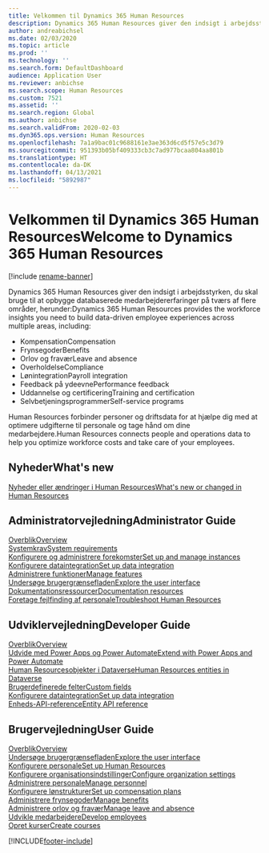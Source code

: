 ```yaml
---
title: Velkommen til Dynamics 365 Human Resources
description: Dynamics 365 Human Resources giver den indsigt i arbejdsstyrken, du skal bruge til at opbygge databaserede medarbejdererfaringer på tværs af flere områder.
author: andreabichsel
ms.date: 02/03/2020
ms.topic: article
ms.prod: ''
ms.technology: ''
ms.search.form: DefaultDashboard
audience: Application User
ms.reviewer: anbichse
ms.search.scope: Human Resources
ms.custom: 7521
ms.assetid: ''
ms.search.region: Global
ms.author: anbichse
ms.search.validFrom: 2020-02-03
ms.dyn365.ops.version: Human Resources
ms.openlocfilehash: 7a1a9bac01c9688161e3ae363d6cd5f57e5c3d79
ms.sourcegitcommit: 951393b05bf409333cb3c7ad977bcaa804aa801b
ms.translationtype: HT
ms.contentlocale: da-DK
ms.lasthandoff: 04/13/2021
ms.locfileid: "5892987"
---
```

# <a name="welcome-to-dynamics-365-human-resources"></a><span data-ttu-id="67711-103">Velkommen til Dynamics 365 Human Resources</span><span class="sxs-lookup"><span data-stu-id="67711-103">Welcome to Dynamics 365 Human Resources</span></span>

[!include [rename-banner](~/includes/cc-data-platform-banner.md)]

<span data-ttu-id="67711-104">Dynamics 365 Human Resources giver den indsigt i arbejdsstyrken, du skal bruge til at opbygge databaserede medarbejdererfaringer på tværs af flere områder, herunder:</span><span class="sxs-lookup"><span data-stu-id="67711-104">Dynamics 365 Human Resources provides the workforce insights you need to build data-driven employee experiences across multiple areas, including:</span></span>

- <span data-ttu-id="67711-105">Kompensation</span><span class="sxs-lookup"><span data-stu-id="67711-105">Compensation</span></span>
- <span data-ttu-id="67711-106">Frynsegoder</span><span class="sxs-lookup"><span data-stu-id="67711-106">Benefits</span></span>
- <span data-ttu-id="67711-107">Orlov og fravær</span><span class="sxs-lookup"><span data-stu-id="67711-107">Leave and absence</span></span>
- <span data-ttu-id="67711-108">Overholdelse</span><span class="sxs-lookup"><span data-stu-id="67711-108">Compliance</span></span>
- <span data-ttu-id="67711-109">Lønintegration</span><span class="sxs-lookup"><span data-stu-id="67711-109">Payroll integration</span></span>
- <span data-ttu-id="67711-110">Feedback på ydeevne</span><span class="sxs-lookup"><span data-stu-id="67711-110">Performance feedback</span></span>
- <span data-ttu-id="67711-111">Uddannelse og certificering</span><span class="sxs-lookup"><span data-stu-id="67711-111">Training and certification</span></span>
- <span data-ttu-id="67711-112">Selvbetjeningsprogrammer</span><span class="sxs-lookup"><span data-stu-id="67711-112">Self-service programs</span></span>

<span data-ttu-id="67711-113">Human Resources forbinder personer og driftsdata for at hjælpe dig med at optimere udgifterne til personale og tage hånd om dine medarbejdere.</span><span class="sxs-lookup"><span data-stu-id="67711-113">Human Resources connects people and operations data to help you optimize workforce costs and take care of your employees.</span></span>

## <a name="whats-new"></a><span data-ttu-id="67711-114">Nyheder</span><span class="sxs-lookup"><span data-stu-id="67711-114">What's new</span></span>

[<span data-ttu-id="67711-115">Nyheder eller ændringer i Human Resources</span><span class="sxs-lookup"><span data-stu-id="67711-115">What's new or changed in Human Resources</span></span>](hr-admin-whats-new.md)

## <a name="administrator-guide"></a><span data-ttu-id="67711-116">Administratorvejledning</span><span class="sxs-lookup"><span data-stu-id="67711-116">Administrator Guide</span></span>

[<span data-ttu-id="67711-117">Overblik</span><span class="sxs-lookup"><span data-stu-id="67711-117">Overview</span></span>](hr-admin-overview.md)</br>
[<span data-ttu-id="67711-118">Systemkrav</span><span class="sxs-lookup"><span data-stu-id="67711-118">System requirements</span></span>](hr-admin-system-requirements.md)</br>
[<span data-ttu-id="67711-119">Konfigurere og administrere forekomster</span><span class="sxs-lookup"><span data-stu-id="67711-119">Set up and manage instances</span></span>](hr-admin-setup-provision.md)</br>
[<span data-ttu-id="67711-120">Konfigurere dataintegration</span><span class="sxs-lookup"><span data-stu-id="67711-120">Set up data integration</span></span>](hr-admin-integration-choose-technology.md)</br>
[<span data-ttu-id="67711-121">Administrere funktioner</span><span class="sxs-lookup"><span data-stu-id="67711-121">Manage features</span></span>](hr-admin-manage-features.md)</br>
[<span data-ttu-id="67711-122">Undersøge brugergrænsefladen</span><span class="sxs-lookup"><span data-stu-id="67711-122">Explore the user interface</span></span>](../fin-ops-core/fin-ops/get-started/user-interface-elements.md?toc=/dynamics365/human-resources/toc.json)</br>
[<span data-ttu-id="67711-123">Dokumentationsressourcer</span><span class="sxs-lookup"><span data-stu-id="67711-123">Documentation resources</span></span>](../fin-ops-core/fin-ops/get-started/help-overview.md?toc=/dynamics365/human-resources/toc.json)</br>
[<span data-ttu-id="67711-124">Foretage fejlfinding af personale</span><span class="sxs-lookup"><span data-stu-id="67711-124">Troubleshoot Human Resources</span></span>](../fin-ops-core/dev-itpro/lifecycle-services/lcs-support.md)</br>

## <a name="developer-guide"></a><span data-ttu-id="67711-125">Udviklervejledning</span><span class="sxs-lookup"><span data-stu-id="67711-125">Developer Guide</span></span>

[<span data-ttu-id="67711-126">Overblik</span><span class="sxs-lookup"><span data-stu-id="67711-126">Overview</span></span>](hr-developer-overview.md)</br>
[<span data-ttu-id="67711-127">Udvide med Power Apps og Power Automate</span><span class="sxs-lookup"><span data-stu-id="67711-127">Extend with Power Apps and Power Automate</span></span>](hr-developer-power-apps.md)</br>
[<span data-ttu-id="67711-128">Human Resourcesobjekter i Dataverse</span><span class="sxs-lookup"><span data-stu-id="67711-128">Human Resources entities in Dataverse</span></span>](hr-developer-entities.md)</br>
[<span data-ttu-id="67711-129">Brugerdefinerede felter</span><span class="sxs-lookup"><span data-stu-id="67711-129">Custom fields</span></span>](hr-developer-custom-fields.md)</br>
[<span data-ttu-id="67711-130">Konfigurere dataintegration</span><span class="sxs-lookup"><span data-stu-id="67711-130">Set up data integration</span></span>](hr-admin-integration-choose-technology.md)</br>
[<span data-ttu-id="67711-131">Enheds-API-reference</span><span class="sxs-lookup"><span data-stu-id="67711-131">Entity API reference</span></span>](hr-developer-api-authentication.md)

## <a name="user-guide"></a><span data-ttu-id="67711-132">Brugervejledning</span><span class="sxs-lookup"><span data-stu-id="67711-132">User Guide</span></span>

[<span data-ttu-id="67711-133">Overblik</span><span class="sxs-lookup"><span data-stu-id="67711-133">Overview</span></span>](hr-hrpro-overview.md)</br>
[<span data-ttu-id="67711-134">Undersøge brugergrænsefladen</span><span class="sxs-lookup"><span data-stu-id="67711-134">Explore the user interface</span></span>](../fin-ops-core/fin-ops/get-started/user-interface-elements.md?toc=/dynamics365/human-resources/toc.json)</br>
[<span data-ttu-id="67711-135">Konfigurere personale</span><span class="sxs-lookup"><span data-stu-id="67711-135">Set up Human Resources</span></span>](hr-setup-parameters.md)</br>
[<span data-ttu-id="67711-136">Konfigurere organisationsindstillinger</span><span class="sxs-lookup"><span data-stu-id="67711-136">Configure organization settings</span></span>](../fin-ops-core/fin-ops/organization-administration/organization-administration-home-page.md?toc=/dynamics365/human-resources/toc.json)</br>
[<span data-ttu-id="67711-137">Administrere personale</span><span class="sxs-lookup"><span data-stu-id="67711-137">Manage personnel</span></span>](hr-personnel-departments-jobs-positions.md)</br>
[<span data-ttu-id="67711-138">Konfigurere lønstrukturer</span><span class="sxs-lookup"><span data-stu-id="67711-138">Set up compensation plans</span></span>](hr-compensation-overview.md)</br>
[<span data-ttu-id="67711-139">Administrere frynsegoder</span><span class="sxs-lookup"><span data-stu-id="67711-139">Manage benefits</span></span>](hr-benefits-management-overview.md)</br>
[<span data-ttu-id="67711-140">Administrere orlov og fravær</span><span class="sxs-lookup"><span data-stu-id="67711-140">Manage leave and absence</span></span>](hr-leave-and-absence-overview.md)</br>
[<span data-ttu-id="67711-141">Udvikle medarbejdere</span><span class="sxs-lookup"><span data-stu-id="67711-141">Develop employees</span></span>](hr-develop-performance-management-overview.md)</br>
[<span data-ttu-id="67711-142">Opret kurser</span><span class="sxs-lookup"><span data-stu-id="67711-142">Create courses</span></span>](hr-learning-courses.md)


[!INCLUDE[footer-include](../includes/footer-banner.md)]